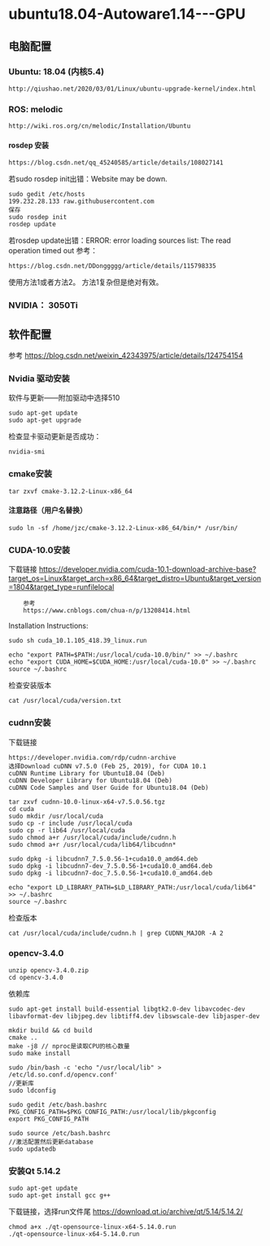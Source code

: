 # ubuntu18.04-Autoware1.14---GPU

## 电脑配置

### Ubuntu: 18.04 (内核5.4)
    http://qiushao.net/2020/03/01/Linux/ubuntu-upgrade-kernel/index.html
### ROS: melodic

    http://wiki.ros.org/cn/melodic/Installation/Ubuntu
#### rosdep 安装    

    https://blog.csdn.net/qq_45240585/article/details/108027141
若sudo rosdep init出错：Website may be down.
    
    sudo gedit /etc/hosts
    199.232.28.133 raw.githubusercontent.com 
    保存
    sudo rosdep init
    rosdep update
 若rosdep update出错：ERROR: error loading sources list: The read operation timed out
 参考：
 
    https://blog.csdn.net/DDonggggg/article/details/115798335
 使用方法1或者方法2。 方法1复杂但是绝对有效。     

### NVIDIA： 3050Ti

## 软件配置
   参考
   https://blog.csdn.net/weixin_42343975/article/details/124754154

### Nvidia 驱动安装
软件与更新——附加驱动中选择510

    sudo apt-get update
    sudo apt-get upgrade

检查显卡驱动更新是否成功：

    nvidia-smi

### cmake安装

    tar zxvf cmake-3.12.2-Linux-x86_64
#### 注意路径（用户名替换）

    sudo ln -sf /home/jzc/cmake-3.12.2-Linux-x86_64/bin/* /usr/bin/  
    
### CUDA-10.0安装
下载链接
        https://developer.nvidia.com/cuda-10.1-download-archive-base?target_os=Linux&target_arch=x86_64&target_distro=Ubuntu&target_version=1804&target_type=runfilelocal

        参考
        https://www.cnblogs.com/chua-n/p/13208414.html
        
Installation Instructions:

    sudo sh cuda_10.1.105_418.39_linux.run
    
    echo "export PATH=$PATH:/usr/local/cuda-10.0/bin/" >> ~/.bashrc
    echo "export CUDA_HOME=$CUDA_HOME:/usr/local/cuda-10.0" >> ~/.bashrc
    source ~/.bashrc
检查安装版本

    cat /usr/local/cuda/version.txt
### cudnn安装
下载链接

    https://developer.nvidia.com/rdp/cudnn-archive
    选择Download cuDNN v7.5.0 (Feb 25, 2019), for CUDA 10.1
    cuDNN Runtime Library for Ubuntu18.04 (Deb)
    cuDNN Developer Library for Ubuntu18.04 (Deb)
    cuDNN Code Samples and User Guide for Ubuntu18.04 (Deb)
    
    tar zxvf cudnn-10.0-linux-x64-v7.5.0.56.tgz
    cd cuda
    sudo mkdir /usr/local/cuda 
    sudo cp -r include /usr/local/cuda 
    sudo cp -r lib64 /usr/local/cuda 
    sudo chmod a+r /usr/local/cuda/include/cudnn.h
    sudo chmod a+r /usr/local/cuda/lib64/libcudnn*
    
    sudo dpkg -i libcudnn7_7.5.0.56-1+cuda10.0_amd64.deb 
    sudo dpkg -i libcudnn7-dev_7.5.0.56-1+cuda10.0_amd64.deb 
    sudo dpkg -i libcudnn7-doc_7.5.0.56-1+cuda10.0_amd64.deb 

    echo "export LD_LIBRARY_PATH=$LD_LIBRARY_PATH:/usr/local/cuda/lib64" >> ~/.bashrc
    source ~/.bashrc
    
检查版本

    cat /usr/local/cuda/include/cudnn.h | grep CUDNN_MAJOR -A 2

### opencv-3.4.0

    unzip opencv-3.4.0.zip
    cd opencv-3.4.0
依赖库

    sudo apt-get install build-essential libgtk2.0-dev libavcodec-dev libavformat-dev libjpeg.dev libtiff4.dev libswscale-dev libjasper-dev

    mkdir build && cd build
    cmake ..
    make -j8 // nproc是读取CPU的核心数量 
    sudo make install
    
    sudo /bin/bash -c 'echo "/usr/local/lib" > /etc/ld.so.conf.d/opencv.conf'
    //更新库
    sudo ldconfig

    sudo gedit /etc/bash.bashrc 
    PKG_CONFIG_PATH=$PKG_CONFIG_PATH:/usr/local/lib/pkgconfig  
    export PKG_CONFIG_PATH
    
    sudo source /etc/bash.bashrc
    //激活配置然后更新database
    sudo updatedb 
    
### 安装Qt 5.14.2
    sudo apt-get update
    sudo apt-get install gcc g++
    
下载链接，选择run文件尾
    https://download.qt.io/archive/qt/5.14/5.14.2/
    
    chmod a+x ./qt-opensource-linux-x64-5.14.0.run
    ./qt-opensource-linux-x64-5.14.0.run
    
    


    




    
